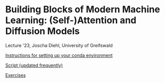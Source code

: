 # Building Blocks of Modern Machine Learning: (Self-)Attention and Diffusion Models

Lecture '23, Joscha Diehl, University of Greifswald

[Instructions for setting up your conda environment](conda-setup)

[Script (updated frequently)](script)

[Exercises](exercises)
